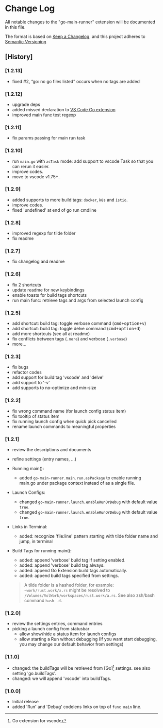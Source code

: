 # Change Log

All notable changes to the "go-main-runner" extension will be documented in this file.

The format is based on [Keep a Changelog](https://keepachangelog.com/en/1.1.0/),
and this project adheres to [Semantic Versioning](https://semver.org/spec/v2.0.0.html).

## [History]

### [1.2.13]

- fixed #2, “go: no go files listed” occurs when no tags are added

### [1.2.12]

- upgrade deps
- added missed declaration to [VS Code Go extension](https://marketplace.visualstudio.com/items?itemName=golang.go)
- improved main func test regexp

### [1.2.11]

- fix params passing for main run task

### [1.2.10]

- run `main.go` with `asTask` mode: add support to vscode Task so that you can rerun it easier.
- improve codes.
- move to vscode v1.75+.

### [1.2.9]

- added supports to more build tags: `docker`, `k8s` and `istio`.
- improve codes.
- fixed 'undefined' at end of go run cmdline

### [1.2.8]

- improved regexp for tilde folder
- fix readme

### [1.2.7]

- fix changelog and readme

### [1.2.6]

- fix 2 shortcuts
- update readme for new keybindings
- enable toasts for build tags shortcuts
- run main func: retrieve tags and args from selected launch config

### [1.2.5]

- add shortcut: build tag: toggle verbose command (<kbd>cmd+option+v</kbd>)
- add shortcut: build tag: toggle delve command (<kbd>cmd+option+d</kbd>)
- add more shortcuts (see all at readme)
- fix conflicts between tags (`.more`) and verbose (`.verbose`)
- more...

### [1.2.3]

- fix bugs
- refactor codes
- add support for build tag 'vscode' and 'delve'
- add support to '-v'
- add supports to no-optimize and min-size

### [1.2.2]

- fix wrong command name (for launch config status item)
- fix tooltip of status item
- fix running launch config when quick pick cancelled
- rename launch commands to meaningful properties

### [1.2.1]

- review the descriptions and documents
- refine settings (entry names, ...)
- Running main():
  - added `go-main-runner.main.run.asPackage` to enable running main.go under package context instead of as a single file.
- Launch Configs:
  - changed `go-main-runner.launch.enableRunOrDebug` with default value `true`.
  - changed `go-main-runner.launch.enableRunOrDebug` with default value `true`.
- Links in Terminal:
  - added: recognize 'file:line' pattern starting with tilde folder name and jump, in terminal
- Build Tags for running main():
  - added: append 'verbose' build tag if setting enabled.
  - added: append 'verbose' build tag always.
  - added: append Go Extension build tags automatically.
  - added: append build tags specified from settings.
  
  > A tilde folder is a hashed folder, for example: `~work/rust.work/a.rs` might be resolved to `/Volumes/VolWork/workspaces/rust.work/a.rs`.
  > See also zsh/bash command `hash -d`.

### [1.2.0]

- review the settings entries, command entries
- picking a launch config from statusbar
  - allow show/hide a status item for launch configs
  - allow starting a Run without debugging (If you want start debugging, you may change our default behavior from settings)

### [1.1.0]

- changed: the buildTags will be retrieved from [Go][^2] settings. see also setting 'go.buildTags'.
- changed: we will append 'vscode' into buildTags.

[^2]: Go extension for vscode

### [1.0.0]

- Initial release
- added 'Run' and 'Debug' codelens links on top of `func main` line.
